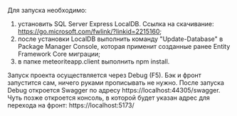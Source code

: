 Для запуска необходимо:
1. установить SQL Server Express LocalDB. Ссылка на скачивание: https://go.microsoft.com/fwlink/?linkid=2215160;
2. после установки LocalDB выполнить команду "Update-Database" в Package Manager Console, которая применит созданные ранее Entity Framework Core миграции;
3. в папке meteoriteapp.client выполнить npm install.

Запуск проекта осуществляется через Debug (F5). Бэк и фронт запустится сам, ничего руками прописывать не нужно.
После запуска Debug откроется Swagger по адресу https://localhost:44305/swagger. 
Чуть позже откроется консоль, в которой будет указан адрес для перехода на фронт: https://localhost:5173/
